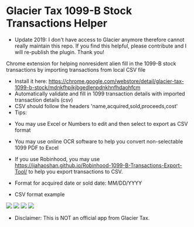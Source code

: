 # Glacier Tax 1099-B Stock Transactions Helper

* Update 2019: 
I don't have access to Glacier anymore therefore cannot really maintain this repo. If you find this helpful, please contribute and I will re-publish the plugin.  Thank you!

Chrome extension for helping nonresident alien fill in the 1099-B stock transactions by importing transactions from local CSV file
* Install it here: https://chrome.google.com/webstore/detail/glacier-tax-1099-b-stock/mdnkfhpikjbgedlenpdnkhnfhdaohfcm
* Automatically validate and fill in 1099 transaction details with imported transaction details (csv)
* CSV should follow the headers 'name,acquired,sold,proceeds,cost'
* Tips: 
- You may use Excel or Numbers to edit and then select to export as CSV format
- You may use online OCR software to help you convert non-selectable 1099 PDF to Excel
- If you use Robinhood, you may use https://jiahaoshan.github.io/Robinhood-1099-B-Transactions-Export-Tool/ to help you export transactions to CSV.
- Format for acquired date or sold date: MM/DD/YYYY

- CSV format example 
<img src="https://lh3.googleusercontent.com/k8PNDDnTFJ2z4VOiSsPIUxDNSabxhn4nICzgoE_42nuMvlV2zt0zpe2_5_XwZCW2AHov9g834A=s1280-h800-e365-rw">


<img src="https://lh3.googleusercontent.com/lDdUFP9tIUGoKjS2R-fd6oQtLnMqw58OkYT0n6N8TG08RMLTRpZG0jW_d2SA5ynR6jdQaSkNVw=s1280-h800-e365-rw">
<img src="https://lh3.googleusercontent.com/Jw8WK7jymMCsVztOa3IZQq3rWpo5_BRKVhKBg044jfZH30B7X54VsKtIb1iDD-Ioa9b2KVXw=s1280-h800-e365-rw">
<img src="https://lh3.googleusercontent.com/I2z1f8Kpf6WpZlIa0Z2iRmJcxliiSp7YmYDwjk7VE1TW6fvO38SXCYoNvySe9L-BiOtcWzGCig=s1280-h800-e365-rw">

* Disclaimer: This is NOT an official app from Glacier Tax. 
